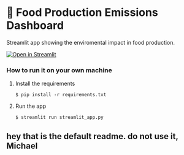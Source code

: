 # :seedling: Food Production Emissions Dashboard

Streamlit app showing the enviromental impact in food production.

[![Open in Streamlit](https://static.streamlit.io/badges/streamlit_badge_black_white.svg)](https://appapppy-7v59csoemdyneybtxyvgml.streamlit.app/)

### How to run it on your own machine

1. Install the requirements

   ```
   $ pip install -r requirements.txt
   ```

2. Run the app

   ```
   $ streamlit run streamlit_app.py
   ```

## hey that is the default readme. do not use it, Michael